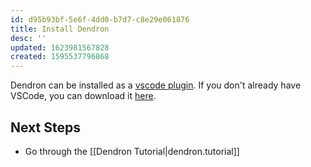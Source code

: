 ```yaml
---
id: d95b93bf-5e6f-4dd0-b7d7-c8e29e061876
title: Install Dendron
desc: ''
updated: 1623981567828
created: 1595537796868
---
```


Dendron can be installed as a [vscode plugin](https://marketplace.visualstudio.com/items?itemName=dendron.dendron). If you don't already have VSCode, you can download it [here](https://code.visualstudio.com/).

## Next Steps
- Go through the [[Dendron Tutorial|dendron.tutorial]]
